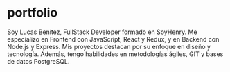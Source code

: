 # portfolio
Soy Lucas Benítez, FullStack Developer formado en SoyHenry. Me especializo en Frontend con JavaScript, React y Redux, y en Backend con Node.js y Express. Mis proyectos destacan por su enfoque en diseño y tecnología. Además, tengo habilidades en metodologías ágiles, GIT y bases de datos PostgreSQL.
